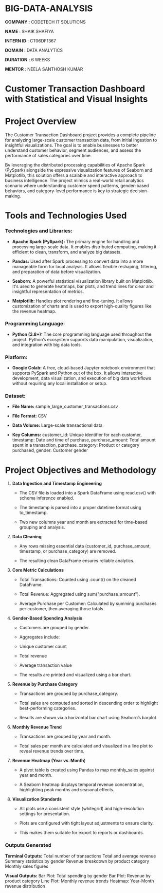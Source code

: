 # BIG-DATA-ANALYSIS

**COMPANY** : CODETECH IT SOLUTIONS

**NAME** : SHAIK SHAFIYA

**INTERN ID** : CT06DF1367

**DOMAIN** : DATA ANALYTICS

**DURATION** : 6 WEEKS

**MENTOR** : NEELA SANTHOSH KUMAR

# Customer Transaction Dashboard with Statistical and Visual Insights

# Project Overview

The Customer Transaction Dashboard project provides a complete pipeline for analyzing large-scale customer transaction data, from initial ingestion to insightful visualizations. The goal is to enable businesses to better understand customer behavior, segment audiences, and assess the performance of sales categories over time.

By leveraging the distributed processing capabilities of Apache Spark (PySpark) alongside the expressive visualization features of Seaborn and Matplotlib, this solution offers a scalable and interactive approach to business intelligence. The project mimics a real-world retail analytics scenario where understanding customer spend patterns, gender-based behaviors, and category-level performance is key to strategic decision-making.

# Tools and Technologies Used

### Technologies and Libraries:

 - **Apache Spark (PySpark):** The primary engine for handling and processing large-scale data. It enables distributed computing, making it efficient to clean, transform, and analyze big datasets.

 - **Pandas:** Used after Spark processing to convert data into a more manageable form for local analysis. It allows flexible reshaping, filtering, and preparation of data before visualization.
 
 - **Seaborn:** A powerful statistical visualization library built on Matplotlib. It's used to generate heatmaps, bar plots, and trend lines for clear and insightful representation of metrics.
 
 - **Matplotlib:** Handles plot rendering and fine-tuning. It allows customization of charts and is used to export high-quality figures like the revenue heatmap.

### Programming Language:

- **Python (3.8+):** The core programming language used throughout the project. Python’s ecosystem supports data manipulation, visualization, and integration with big data tools.

### Platform:

- **Google Colab:** A free, cloud-based Jupyter notebook environment that supports PySpark and Python out of the box. It allows interactive development, data visualization, and execution of big data workflows without requiring any local installation or setup.

### Dataset:

- **File Name:** sample_large_customer_transactions.csv

- **File Format:** CSV

- **Data Volume:** Large-scale transactional data

- **Key Columns:**
   customer_id: Unique identifier for each customer,
   timestamp: Date and time of purchase,
   purchase_amount: Total amount spent in a transaction,
   purchase_category: Product or category purchased,
   gender: Customer gender

# Project Objectives and Methodology

 1. **Data Ingestion and Timestamp Engineering**

      - The CSV file is loaded into a Spark DataFrame using read.csv() with schema inference enabled.
   
      - The timestamp is parsed into a proper datetime format using to_timestamp.
   
      - Two new columns year and month are extracted for time-based grouping and analysis.

 2. **Data Cleaning** 

      - Any rows missing essential data (customer_id, purchase_amount, timestamp, or purchase_category) are removed.
   
      - The resulting clean DataFrame ensures reliable analytics.

 3. **Core Metric Calculations**

       - Total Transactions: Counted using .count() on the cleaned DataFrame.
  
       - Total Revenue: Aggregated using sum("purchase_amount").
  
       - Average Purchase per Customer: Calculated by summing purchases per customer, then averaging those totals.

  4. **Gender-Based Spending Analysis**

       - Customers are grouped by gender.
   
       - Aggregates include:
   
       - Unique customer count
   
       - Total revenue
   
       - Average transaction value
   
       - The results are printed and visualized using a bar chart.

 5. **Revenue by Purchase Category**

      - Transactions are grouped by purchase_category.
    
      - Total sales are computed and sorted in descending order to highlight best-performing categories.
    
      - Results are shown via a horizontal bar chart using Seaborn’s barplot.

 6. **Monthly Revenue Trend**
 
      - Transactions are grouped by year and month.
    
      - Total sales per month are calculated and visualized in a line plot to reveal revenue trends over time.

 7. **Revenue Heatmap (Year vs. Month)**

      - A pivot table is created using Pandas to map monthly_sales against year and month.
    
      - A Seaborn heatmap displays temporal revenue concentration, highlighting peak months and seasonal effects.

 8. **Visualization Standards**

      - All plots use a consistent style (whitegrid) and high-resolution settings for presentation.
   
      - Plots are configured with tight layout adjustments to ensure clarity.
   
      - This makes them suitable for export to reports or dashboards.

### Outputs Generated

**Terminal Outputs:**
  Total number of transactions
  Total and average revenue
  Summary statistics by gender
  Revenue breakdown by product category
  Monthly sales figures

**Visual Outputs:**
  Bar Plot: Total spending by gender
  Bar Plot: Revenue by product category
  Line Plot: Monthly revenue trends
  Heatmap: Year-Month revenue distribution







